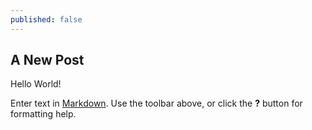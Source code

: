 ```yaml
---
published: false
---
```

## A New Post

Hello World!

Enter text in [Markdown](http://daringfireball.net/projects/markdown/). Use the toolbar above, or click the **?** button for formatting help.
